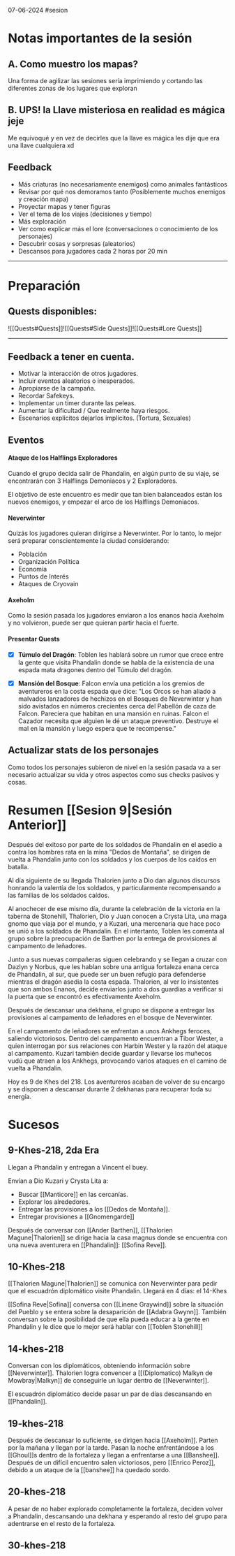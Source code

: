 07-06-2024
#sesion 
# Notas importantes de la sesión
## A. Como muestro los mapas?
Una forma de agilizar las sesiones sería imprimiendo y cortando las diferentes zonas de los lugares que exploran
## B. UPS! la Llave misteriosa en realidad es mágica jeje
Me equivoqué y en vez de decirles que la llave es mágica les dije que era una llave cualquiera xd
## Feedback
- Más criaturas (no necesariamente enemigos) como animales fantásticos
- Revisar por qué nos demoramos tanto (Posiblemente muchos enemigos y creación mapa)
- Proyectar mapas y tener figuras
- Ver el tema de los viajes (decisiones y tiempo)
- Más exploración
- Ver como explicar más el lore (conversaciones o conocimiento de los personajes) 
- Descubrir cosas y sorpresas (aleatorios)
- Descansos para jugadores cada 2 horas por 20 min
***
# Preparación
## Quests disponibles:
![[Quests#Quests]]![[Quests#Side Quests]]![[Quests#Lore Quests]]
***
## Feedback a tener en cuenta.
- Motivar la interacción de otros jugadores.
- Incluir eventos aleatorios o inesperados.
- Apropiarse de la campaña.
- Recordar Safekeys.
- Implementar un timer durante las peleas.
- Aumentar la dificultad / Que realmente haya riesgos.
- Escenarios explícitos dejarlos implícitos. (Tortura, Sexuales)
## Eventos
#### Ataque de los Halflings Exploradores
Cuando el grupo decida salir de Phandalin, en algún punto de su viaje, se encontrarán con 3 Halflings Demoniacos y 2 Exploradores. 

El objetivo de este encuentro es medir que tan bien balanceados están los nuevos enemigos, y empezar el arco de los Halflings Demoniacos.
#### Neverwinter
Quizás los jugadores quieran dirigirse a Neverwinter. Por lo tanto, lo mejor será preparar conscientemente la ciudad considerando:
- Población
- Organización Política
- Economía
- Puntos de Interés
- Ataques de Cryovain
#### Axeholm
Como la sesión pasada los jugadores enviaron a los enanos hacia Axeholm y no volvieron, puede ser que quieran partir hacia el fuerte.
#### Presentar Quests
- [x] **Túmulo del Dragón**: 
	Toblen les hablará sobre un rumor que crece entre la gente que visita Phandalin donde se habla de la existencia de una espada mata dragones dentro del Túmulo del dragón.

- [x] **Mansión del Bosque**: 
	Falcon envía una petición a los gremios de aventureros en la costa espada que dice: "Los Orcos se han aliado a malvados lanzadores de hechizos en el Bosques de Neverwinter y han sido avistados en números crecientes cerca del Pabellón de caza de Falcon. Pareciera que habitan en una mansión en ruinas. Falcon el Cazador necesita que alguien le dé un ataque preventivo. Destruye el mal en la mansión y luego espera que te recompense."
## Actualizar stats de los personajes
Como todos los personajes subieron de nivel en la sesión pasada va a ser necesario actualizar su vida y otros aspectos como sus checks pasivos y cosas.
# Resumen [[Sesion 9|Sesión Anterior]]
Después del exitoso por parte de los soldados de Phandalin en el asedio a contra los hombres rata en la mina "Dedos de Montaña", se dirigen de vuelta a Phandalin junto con los soldados y los cuerpos de los caídos en batalla.

Al día siguiente de su llegada Thalorien junto a Dio dan algunos discursos honrando la valentía de los soldados, y particularmente recompensando a las familias de los soldados caídos.

Al anochecer de ese mismo día, durante la celebración de la victoria en la taberna de Stonehill, Thalorien, Dio y Juan conocen a Crysta Lita, una maga gnomo que viaja por el mundo, y a Kuzari, una mercenaria que hace poco se unió a los soldados de Phandalin. En el intertanto, Toblen les comenta al grupo sobre la preocupación de Barthen por la entrega de provisiones al campamento de leñadores.

Junto a sus nuevas compañeras siguen celebrando y se llegan a cruzar con Dazlyn y Norbus, que les hablan sobre una antigua fortaleza enana cerca de Phandalin, al sur, que puede ser un buen refugio para defenderse mientras el dragón asedia la costa espada. Thalorien, al ver lo insistentes que son ambos Enanos, decide enviarlos junto a dos guardias a verificar si la puerta que se encontró es efectivamente Axeholm.

Después de descansar una dekhana, el grupo se dispone a entregar las provisiones al campamento de leñadores en el bosque de Neverwinter.

En el campamento de leñadores se enfrentan a unos Ankhegs feroces, saliendo victoriosos. Dentro del campamento encuentran a Tibor Wester, a quien interrogan por sus relaciones con Harbin Wester y la razón del ataque al campamento. Kuzari también decide guardar y llevarse los muñecos vudú que atraen a los Ankhegs, provocando varios ataques en el camino de vuelta a Phandalin.

Hoy es 9 de Khes del 218. Los aventureros acaban de volver de su encargo y se disponen a descansar durante 2 dekhanas para recuperar toda su energía.
# Sucesos
## 9-Khes-218, 2da Era
Llegan a Phandalin y entregan a Vincent el buey.

Envían a Dio Kuzari y Crysta Lita a:
- Buscar [[Manticore]] en las cercanías.
- Explorar los alrededores.
- Entregar las provisiones a los [[Dedos de Montaña]].
- Entregar provisiones a [[Gnomengarde]]

Después de conversar con [[Ander Barthen]], [[Thalorien Magune|Thalorien]] se dirige hacia la casa magnus donde se encuentra con una nueva aventurera en [[Phandalin]]: [[Sofina Reve]].
## 10-Khes-218
[[Thalorien Magune|Thalorien]] se comunica con Neverwinter para pedir que el escuadrón diplomático visite Phandalin. Llegará en 4 días: el 14-Khes

[[Sofina Reve|Sofina]] conversa con [[Linene Graywind]] sobre la situación del Pueblo y se entera sobre la desaparición de [[Adabra Gwynn]]. También conversan sobre la posibilidad de que ella pueda educar a la gente en Phandalin y le dice que lo mejor será hablar con [[Toblen Stonehill]]
## 14-khes-218
Conversan con los diplomáticos, obteniendo información sobre [[Neverwinter]]. Thalorien logra convencer a [[(Diplomatico) Malkyn de Mowbray|Malkyn]] de conseguirle un lugar dentro de [[Neverwinter]].

El escuadrón diplomático decide pasar un par de días descansando en [[Phandalin]].
## 19-khes-218
Después de descansar lo suficiente, se dirigen hacia [[Axeholm]]. Parten por la mañana y llegan por la tarde. Pasan la noche enfrentándose a los [[Ghoul]]s dentro de la fortaleza y llegan a enfrentarse a una [[Banshee]]. Después de un difícil encuentro salen victoriosos, pero [[Enrico Peroz]], debido a un ataque de la [[banshee]] ha quedado sordo.
## 20-khes-218
A pesar de no haber explorado completamente la fortaleza, deciden volver a Phandalin, descansando una dekhana y esperando al resto del grupo para adentrarse en el resto de la fortaleza.
## 30-khes-218